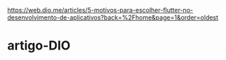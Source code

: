 https://web.dio.me/articles/5-motivos-para-escolher-flutter-no-desenvolvimento-de-aplicativos?back=%2Fhome&page=1&order=oldest


# artigo-DIO
